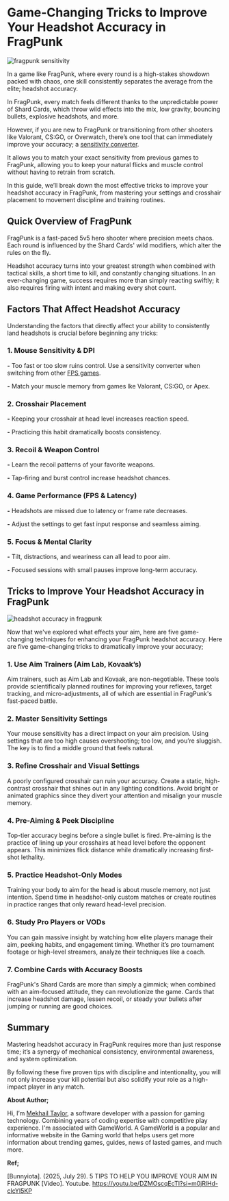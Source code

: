# Game-Changing Tricks to Improve Your Headshot Accuracy in FragPunk

<img src="https://i.ibb.co/qYNZGW6d/fragpunk-sensitivity.jpg" alt="fragpunk sensitivity" border="0">

In a game like FragPunk, where every round is a high-stakes showdown packed with chaos, one skill consistently separates the average from the elite; headshot accuracy. 

In FragPunk, every match feels different thanks to the unpredictable power of Shard Cards, which throw wild effects into the mix, low gravity, bouncing bullets, explosive headshots, and more. 

However, if you are new to FragPunk or transitioning from other shooters like Valorant, CS:GO, or Overwatch, there’s one tool that can immediately improve your accuracy; a [sensitivity converter](https://sensitivityconverter.org/).

It allows you to match your exact sensitivity from previous games to FragPunk, allowing you to keep your natural flicks and muscle control without having to retrain from scratch.

In this guide, we’ll break down the most effective tricks to improve your headshot accuracy in FragPunk, from mastering your settings and crosshair placement to movement discipline and training routines.

## Quick Overview of FragPunk 

FragPunk is a fast-paced 5v5 hero shooter where precision meets chaos. Each round is influenced by the Shard Cards' wild modifiers, which alter the rules on the fly. 

Headshot accuracy turns into your greatest strength when combined with tactical skills, a short time to kill, and constantly changing situations. In an ever-changing game, success requires more than simply reacting swiftly; it also requires firing with intent and making every shot count.

## Factors That Affect Headshot Accuracy 

Understanding the factors that directly affect your ability to consistently land headshots is crucial before beginning any tricks: 

### 1. Mouse Sensitivity & DPI

**-** Too fast or too slow ruins control. Use a sensitivity converter when switching from other [FPS games](https://www.reddit.com/r/FPSGames/).

**-** Match your muscle memory from games lke Valorant, CS:GO, or Apex.

### 2. Crosshair Placement

**-** Keeping your crosshair at head level increases reaction speed.

**-** Practicing this habit dramatically boosts consistency.

### 3. Recoil & Weapon Control

**-** Learn the recoil patterns of your favorite weapons.

**-** Tap-firing and burst control increase headshot chances.

### 4. Game Performance (FPS & Latency)

**-** Headshots are missed due to latency or frame rate decreases.

**-** Adjust the settings to get fast input response and seamless aiming. 

### 5. Focus & Mental Clarity

**-** Tilt, distractions, and weariness can all lead to poor aim.

**-** Focused sessions with small pauses improve long-term accuracy. 

## Tricks to Improve Your Headshot Accuracy in FragPunk

<img src="https://i.ibb.co/7NWYpLm4/accuracy-in-fragpunk.jpg" alt="headshot accuracy in fragpunk" border="0">

Now that we've explored what effects your aim, here are five game-changing techniques for enhancing your FragPunk headshot accuracy. Here are five game-changing tricks to dramatically improve your accuracy;

### 1. Use Aim Trainers (Aim Lab, Kovaak’s)

Aim trainers, such as Aim Lab and Kovaak, are non-negotiable. These tools provide scientifically planned routines for improving your reflexes, target tracking, and micro-adjustments, all of which are essential in FragPunk's fast-paced battle.

### 2. Master Sensitivity Settings

Your mouse sensitivity has a direct impact on your aim precision. Using settings that are too high causes overshooting; too low, and you’re sluggish. The key is to find a middle ground that feels natural.

### 3. Refine Crosshair and Visual Settings

A poorly configured crosshair can ruin your accuracy. Create a static, high-contrast crosshair that shines out in any lighting conditions. Avoid bright or animated graphics since they divert your attention and misalign your muscle memory.

### 4. Pre-Aiming & Peek Discipline

Top-tier accuracy begins before a single bullet is fired. Pre-aiming is the practice of lining up your crosshairs at head level before the opponent appears. This minimizes flick distance while dramatically increasing first-shot lethality.

### 5. Practice Headshot-Only Modes

Training your body to aim for the head is about muscle memory, not just intention. Spend time in headshot-only custom matches or create routines in practice ranges that only reward head-level precision.

### 6. Study Pro Players or VODs

You can gain massive insight by watching how elite players manage their aim, peeking habits, and engagement timing. Whether it’s pro tournament footage or high-level streamers, analyze their techniques like a coach.

### 7. Combine Cards with Accuracy Boosts

FragPunk's Shard Cards are more than simply a gimmick; when combined with an aim-focused attitude, they can revolutionize the game.  Cards that increase headshot damage, lessen recoil, or steady your bullets after jumping or running are good choices.

## Summary 

Mastering headshot accuracy in FragPunk requires more than just response time; it’s a synergy of mechanical consistency, environmental awareness, and system optimization. 

By following these five proven tips with discipline and intentionality, you will not only increase your kill potential but also solidify your role as a high-impact player in any match.


**About Author;**

Hi, I’m [Mekhail Taylor](https://x.com/sense_converter), a software developer with a passion for gaming technology. Combining years of coding expertise with competitive play experience. I'm associated with GameWorld. A GameWorld is a popular and informative website in the Gaming world that helps users get more information about trending games, guides, news of lasted games, and much more.

**Ref;**

[Bunnyiota]. (2025, July 29). 5 TIPS TO HELP YOU IMPROVE YOUR AIM IN FRAGPUNK [Video]. Youtube. https://youtu.be/DZMOscqEcTI?si=m0jRlHd-clcYI5KP
